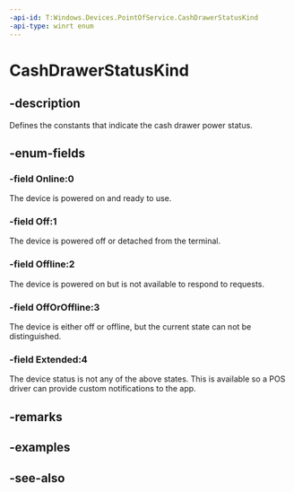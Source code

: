 ```yaml
---
-api-id: T:Windows.Devices.PointOfService.CashDrawerStatusKind
-api-type: winrt enum
---
```


<!-- Enumeration syntax
public enum Windows.Devices.PointOfService.CashDrawerStatusKind : int
-->

# CashDrawerStatusKind

## -description
Defines the constants that indicate the cash drawer power status.

## -enum-fields
### -field Online:0
The device is powered on and ready to use.

### -field Off:1
The device is powered off or detached from the terminal.

### -field Offline:2
The device is powered on but is not available to respond to requests.

### -field OffOrOffline:3
The device is either off or offline, but the current state can not be distinguished.

### -field Extended:4
The device status is not any of the above states. This is available so a POS driver can provide custom notifications to the app.


## -remarks

## -examples

## -see-also